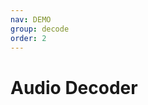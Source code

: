 ```yaml
---
nav: DEMO
group: decode
order: 2
---
```


# Audio Decoder

<code src="./1_2_1-decode-audio.tsx"></code>
